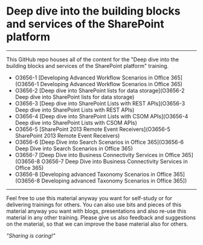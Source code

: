 # Deep dive into the building blocks and services of the SharePoint platform #

----------

This GitHub repo houses all of the content for the "Deep dive into the building blocks and services of the SharePoint platform" training.

- O3656-1 [Developing Advanced Workflow Scenarios in Office 365](O3656-1 Developing Advanced Workflow Scenarios in Office 365) 
- O3656-2 [Deep dive into SharePoint lists for data storage](O3656-2 Deep dive into SharePoint lists for data storage) 
- O3656-3 [Deep dive into SharePoint Lists with REST APIs](O3656-3 Deep dive into SharePoint Lists with REST APIs) 
- O3656-4 [Deep dive into SharePoint Lists with CSOM APIs](O3656-4 Deep dive into SharePoint Lists with CSOM APIs) 
- O3656-5 [SharePoint 2013 Remote Event Receivers](O3656-5 SharePoint 2013 Remote Event Receivers) 
- O3656-6 [Deep Dive into Search Scenarios in Office 365](O3656-6 Deep Dive into Search Scenarios in Office 365) 
- O3656-7 [Deep Dive into Business Connectivity Services in Office 365](O3656-8 O3656-7 Deep Dive into Business Connectivity Services in Office 365) 
- O3656-8 [Developing advanced Taxonomy Scenarios in Office 365](O3656-8 Developing advanced Taxonomy Scenarios in Office 365]) 

----------

Feel free to use this material anyway you want for self-study or for delivering trainings for others. You can also use bits and pieces of this material anyway you want with blogs, presentations and also re-use this material in any other training. Please give us also feedback and suggestions on the material, so that we can improve the base material also for others. 

*"Sharing is caring!"*
